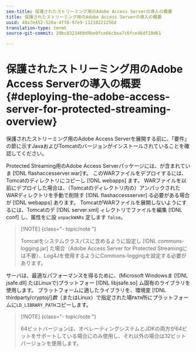 ```yaml
---
seo-title: 保護されたストリーミング用のAdobe Access Serverの導入の概要
title: 保護されたストリーミング用のAdobe Access Serverの導入の概要
uuid: 48a7e452-520a-4ff8-97e9-11210221256d
translation-type: tm+mt
source-git-commit: 29bc8323460d9be0fce66cbea7c6fce46df20d61

---
```



# 保護されたストリーミング用のAdobe Access Serverの導入の概要 {#deploying-the-adobe-access-server-for-protected-streaming-overview}

保護されたストリーミング用のAdobe Access Serverを展開する前に、「要件」の節に示すJavaおよびTomcatのバージョンがインストールされていることを確認してください。

Protected Streaming用のAdobe Access Serverパッケージには、が含まれていま [!DNL flashaccesserver.war]す。 このWARファイルをデプロイするには、Tomcatのディレクトリにコピーし [!DNL webapps] ます。 WARファイルを以前にデプロイした場合は、（Tomcatのディレクトリ内の）アンパックされたWARディレクトリを手動で削除す [!DNL flashaccessserver] る必要がある場合が [!DNL webapps] あります。 TomcatがWARファイルを展開しないようにするには、Tomcatのデ [!DNL server.xml] ィレクトリでファイルを編集 [!DNL conf] し、属性をに設 `unpackWARs` 定します `false`。

>[!NOTE] {class=&quot;- topic/note &quot;}
>
>Tomcatをシステムクラスパスに含めるように設定し [!DNL commons-logging.jar] た場合（Adobe Access Server for Protected Streamingには不要）、Log4Jを使用するようにCommons-loggingを設定する必要があります。

サーバは、最適なパフォーマンスを得るために、(Microsoft Windowsま [!DNL jsafe.dll] たはLinuxで)プラットフォー [!DNL libjsafe.so] ム固有のライブラリを使用します。 プラットフォームに適したライブラリを、環境変 [!DNL thirdparty/cryptoj/]*数&#x200B;*（またはLinux）で指定された場`PATH`所にプラットフォームに`LD_LIBRARY_PATH`コピーします。

>[!NOTE] {class=&quot;- topic/note &quot;}
>
>64ビットバージョンは、オペレーティングシステムとJDKの両方が64ビットをサポートしている場合にのみ使用し、それ以外の場合は32ビットバージョンを使用します。

